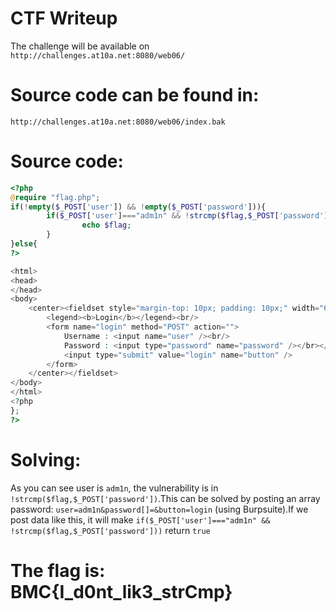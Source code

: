 # CTF Writeup
The challenge will be available on `http://challenges.at10a.net:8080/web06/`

# Source code can be found in: 
`http://challenges.at10a.net:8080/web06/index.bak`

# Source code:
```php
<?php
@require "flag.php";
if(!empty($_POST['user']) && !empty($_POST['password'])){
        if($_POST['user']==="adm1n" && !strcmp($flag,$_POST['password'])){
                echo $flag;
        }
}else{
?>

<html>
<head>
</head>
<body>
    <center><fieldset style="margin-top: 10px; padding: 10px;" width="60%">
        <legend><b>Login</b></legend><br/>
        <form name="login" method="POST" action="">
            Username : <input name="user" /><br/>
            Password : <input type="password" name="password" /></br></br>
            <input type="submit" value="login" name="button" />
        </form>
    </center></fieldset>
</body>
</html>
<?php
};
?>
```

# Solving:
As you can see user is `adm1n`, the vulnerability is in `!strcmp($flag,$_POST['password'])`.This can be solved by posting an array password: `user=adm1n&password[]=&button=login` (using Burpsuite).If we post data like this, it will make `if($_POST['user']==="adm1n" && !strcmp($flag,$_POST['password']))` return `true`

# The flag is: BMC{I_d0nt_lik3_strCmp}